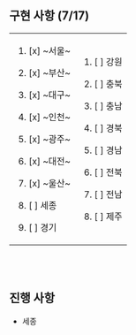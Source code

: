 ## 구현 사항 (7/17)
<table>
  <tr>
    <td>
      
1. [x] ~서울~
2. [x] ~부산~
3. [x] ~대구~
4. [x] ~인천~
5. [x] ~광주~
6. [x] ~대전~
7. [x] ~울산~
8. [ ] 세종
9. [ ] 경기

      </td>
      <td>
        
   1. [ ] 강원
   2. [ ] 충북
   3. [ ] 충남
   4. [ ] 경북
   5. [ ] 경남
   6. [ ] 전북
   7. [ ] 전남
   8. [ ] 제주

      </td>
    </tr>
</table>
<br /><br />

## 진행 사항
- 세종
